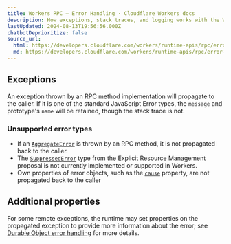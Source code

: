 ```yaml
---
title: Workers RPC — Error Handling · Cloudflare Workers docs
description: How exceptions, stack traces, and logging works with the Workers RPC system.
lastUpdated: 2024-08-13T19:56:56.000Z
chatbotDeprioritize: false
source_url:
  html: https://developers.cloudflare.com/workers/runtime-apis/rpc/error-handling/
  md: https://developers.cloudflare.com/workers/runtime-apis/rpc/error-handling/index.md
---
```


## Exceptions

An exception thrown by an RPC method implementation will propagate to the caller. If it is one of the standard JavaScript Error types, the `message` and prototype's `name` will be retained, though the stack trace is not.

### Unsupported error types

* If an [`AggregateError`](https://developer.mozilla.org/en-US/docs/Web/JavaScript/Reference/Global_Objects/AggregateError) is thrown by an RPC method, it is not propagated back to the caller.
* The [`SuppressedError`](https://github.com/tc39/proposal-explicit-resource-management?tab=readme-ov-file#the-suppressederror-error) type from the Explicit Resource Management proposal is not currently implemented or supported in Workers.
* Own properties of error objects, such as the [`cause`](https://developer.mozilla.org/en-US/docs/Web/JavaScript/Reference/Global_Objects/Error/cause) property, are not propagated back to the caller

## Additional properties

For some remote exceptions, the runtime may set properties on the propagated exception to provide more information about the error; see [Durable Object error handling](https://developers.cloudflare.com/durable-objects/best-practices/error-handling) for more details.

